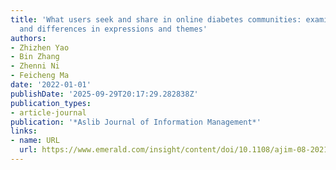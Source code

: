 ```yaml
---
title: 'What users seek and share in online diabetes communities: examining similarities
  and differences in expressions and themes'
authors:
- Zhizhen Yao
- Bin Zhang
- Zhenni Ni
- Feicheng Ma
date: '2022-01-01'
publishDate: '2025-09-29T20:17:29.282838Z'
publication_types:
- article-journal
publication: '*Aslib Journal of Information Management*'
links:
- name: URL
  url: https://www.emerald.com/insight/content/doi/10.1108/ajim-08-2021-0214/full/html
---
```

